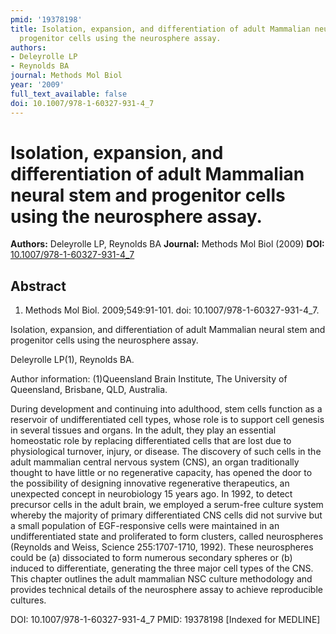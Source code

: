 ```yaml
---
pmid: '19378198'
title: Isolation, expansion, and differentiation of adult Mammalian neural stem and
  progenitor cells using the neurosphere assay.
authors:
- Deleyrolle LP
- Reynolds BA
journal: Methods Mol Biol
year: '2009'
full_text_available: false
doi: 10.1007/978-1-60327-931-4_7
---
```


# Isolation, expansion, and differentiation of adult Mammalian neural stem and progenitor cells using the neurosphere assay.
**Authors:** Deleyrolle LP, Reynolds BA
**Journal:** Methods Mol Biol (2009)
**DOI:** [10.1007/978-1-60327-931-4_7](https://doi.org/10.1007/978-1-60327-931-4_7)

## Abstract

1. Methods Mol Biol. 2009;549:91-101. doi: 10.1007/978-1-60327-931-4_7.

Isolation, expansion, and differentiation of adult Mammalian neural stem and 
progenitor cells using the neurosphere assay.

Deleyrolle LP(1), Reynolds BA.

Author information:
(1)Queensland Brain Institute, The University of Queensland, Brisbane, QLD, 
Australia.

During development and continuing into adulthood, stem cells function as a 
reservoir of undifferentiated cell types, whose role is to support cell genesis 
in several tissues and organs. In the adult, they play an essential homeostatic 
role by replacing differentiated cells that are lost due to physiological 
turnover, injury, or disease. The discovery of such cells in the adult mammalian 
central nervous system (CNS), an organ traditionally thought to have little or 
no regenerative capacity, has opened the door to the possibility of designing 
innovative regenerative therapeutics, an unexpected concept in neurobiology 15 
years ago. In 1992, to detect precursor cells in the adult brain, we employed a 
serum-free culture system whereby the majority of primary differentiated CNS 
cells did not survive but a small population of EGF-responsive cells were 
maintained in an undifferentiated state and proliferated to form clusters, 
called neurospheres (Reynolds and Weiss, Science 255:1707-1710, 1992). These 
neurospheres could be (a) dissociated to form numerous secondary spheres or (b) 
induced to differentiate, generating the three major cell types of the CNS. This 
chapter outlines the adult mammalian NSC culture methodology and provides 
technical details of the neurosphere assay to achieve reproducible cultures.

DOI: 10.1007/978-1-60327-931-4_7
PMID: 19378198 [Indexed for MEDLINE]
